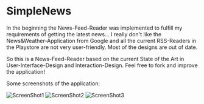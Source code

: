 SimpleNews
==========
In the beginning the News-Feed-Reader was implemented to fulfill my requirements of getting the latest news... I really don't like the News&Weather-Application from Google and all the current RSS-Readers in the Playstore are not very user-friendly. Most of the designs are out of date. 

So this is a News-Feed-Reader based on the current State of the Art in User-Interface-Design and Interaction-Design. Feel free to fork and improve the application!


Some screenshots of the application:

![ScreenShot1](https://raw.github.com/Dalanie/SimpleNews/blob/master/screenshot1.png)
![ScreenShot2](https://raw.github.com/Dalanie/SimpleNews/blob/master/screenshot2.png)
![ScreenShot3](https://raw.github.com/Dalanie/SimpleNews/blob/master/screenshot3.png)

